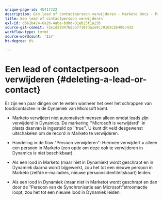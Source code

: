 ```yaml
---
unique-page-id: 45417322
description: Een lead of contactpersoon verwijderen - Marketo Docs - Productdocumentatie
title: Een lead of contactpersoon verwijderen
exl-id: d561b424-6a2b-4abe-b9bd-81eb23f1a25b
source-git-commit: 72e1d29347bd5b77107da1e9c30169cb6490c432
workflow-type: tm+mt
source-wordcount: '157'
ht-degree: 0%

---
```


# Een lead of contactpersoon verwijderen {#deleting-a-lead-or-contact}

Er zijn een paar dingen om te weten wanneer het over het schrappen van lood/contacten in de Dynamiek van Microsoft komt.

* Marketo verwijdert niet automatisch mensen alleen omdat leads zijn verwijderd in Dynamics. De markering &#39;&#39;Microsoft is verwijderd&#39;&#39; in plaats daarvan is ingesteld op &#39;&#39;true&#39;&#39;. U kunt dit veld desgewenst uitschakelen om de record in Marketo te verwijderen.

* Handeling in de flow &quot;Persoon verwijderen&quot;: Hiermee verwijdert u alleen een persoon in Marketo (een optie om deze ook te verwijderen in Dynamics is niet beschikbaar).

* Als een lood in Marketo (maar niet in Dynamiek) wordt geschrapt en in Dynamiek daarna wordt bijgewerkt, zou het tot een nieuwe persoon in Marketo (zelfde e-mailadres, nieuwe persoonsidentiteitskaart) leiden.

* Als een lood in Dynamiek (maar niet in Marketo) wordt geschrapt en dan door de &quot;Persoon van de Synchronisatie aan Microsoft&quot;stroomactie loopt, zou het tot een nieuwe lood in Dynamiek leiden.
